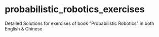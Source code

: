 # probabilistic_robotics_exercises
Detailed Solutions for exercises of book "Probabilistic Robotics" in both English &amp; Chinese
